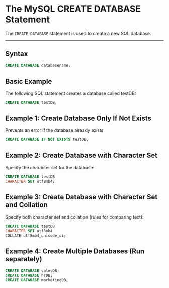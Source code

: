 # The MySQL CREATE DATABASE Statement

The `CREATE DATABASE` statement is used to create a new SQL database.

---

## Syntax

```sql
CREATE DATABASE databasename;
```

## Basic Example

The following SQL statement creates a database called testDB:

```sql
CREATE DATABASE testDB;
```

## Example 1: Create Database Only If Not Exists

Prevents an error if the database already exists.

```sql
CREATE DATABASE IF NOT EXISTS testDB;
```

## Example 2: Create Database with Character Set

Specify the character set for the database:

```sql
CREATE DATABASE testDB
CHARACTER SET utf8mb4;
```

## Example 3: Create Database with Character Set and Collation

Specify both character set and collation (rules for comparing text):

```sql
CREATE DATABASE testDB
CHARACTER SET utf8mb4
COLLATE utf8mb4_unicode_ci;
```

## Example 4: Create Multiple Databases (Run separately)

```sql
CREATE DATABASE salesDB;
CREATE DATABASE hrDB;
CREATE DATABASE marketingDB;
```

